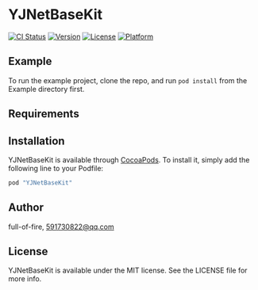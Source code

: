 # YJNetBaseKit

[![CI Status](http://img.shields.io/travis/full-of-fire/YJNetBaseKit.svg?style=flat)](https://travis-ci.org/full-of-fire/YJNetBaseKit)
[![Version](https://img.shields.io/cocoapods/v/YJNetBaseKit.svg?style=flat)](http://cocoapods.org/pods/YJNetBaseKit)
[![License](https://img.shields.io/cocoapods/l/YJNetBaseKit.svg?style=flat)](http://cocoapods.org/pods/YJNetBaseKit)
[![Platform](https://img.shields.io/cocoapods/p/YJNetBaseKit.svg?style=flat)](http://cocoapods.org/pods/YJNetBaseKit)

## Example

To run the example project, clone the repo, and run `pod install` from the Example directory first.

## Requirements

## Installation

YJNetBaseKit is available through [CocoaPods](http://cocoapods.org). To install
it, simply add the following line to your Podfile:

```ruby
pod "YJNetBaseKit"
```

## Author

full-of-fire, 591730822@qq.com

## License

YJNetBaseKit is available under the MIT license. See the LICENSE file for more info.
